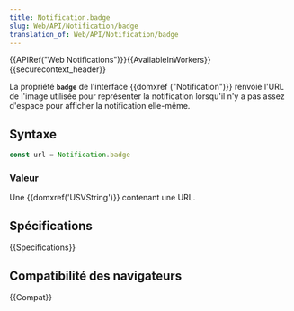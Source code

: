 ```yaml
---
title: Notification.badge
slug: Web/API/Notification/badge
translation_of: Web/API/Notification/badge
---
```


{{APIRef("Web Notifications")}}{{AvailableInWorkers}}{{securecontext_header}}

La propriété **`badge`** de l'interface {{domxref ("Notification")}} renvoie l'URL de l'image utilisée pour représenter la notification lorsqu'il n'y a pas assez d'espace pour afficher la notification elle-même.

## Syntaxe

```js
const url = Notification.badge
```

### Valeur

Une {{domxref('USVString')}} contenant une URL.

## Spécifications

{{Specifications}}

## Compatibilité des navigateurs

{{Compat}}
